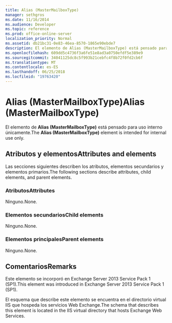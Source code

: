 ```yaml
---
title: Alias (MasterMailboxType)
manager: sethgros
ms.date: 11/16/2014
ms.audience: Developer
ms.topic: reference
ms.prod: office-online-server
localization_priority: Normal
ms.assetid: db21bc31-0e83-46ea-8570-1865e90ebde7
description: El elemento de Alias (MasterMailboxType) está pensado para uso interno únicamente.
ms.openlocfilehash: 609dd5c4736f3a6fe51e8ad3a0750efdf5e389e9
ms.sourcegitcommit: 34041125dc8c5f993b21cebfc4f8b72f0fd2cb6f
ms.translationtype: MT
ms.contentlocale: es-ES
ms.lasthandoff: 06/25/2018
ms.locfileid: "19763420"
---
```

# <a name="alias-mastermailboxtype"></a><span data-ttu-id="e0d9c-103">Alias (MasterMailboxType)</span><span class="sxs-lookup"><span data-stu-id="e0d9c-103">Alias (MasterMailboxType)</span></span>

<span data-ttu-id="e0d9c-104">El elemento de **Alias (MasterMailboxType)** está pensado para uso interno únicamente.</span><span class="sxs-lookup"><span data-stu-id="e0d9c-104">The **Alias (MasterMailboxType)** element is intended for internal use only.</span></span> 

## <a name="attributes-and-elements"></a><span data-ttu-id="e0d9c-105">Atributos y elementos</span><span class="sxs-lookup"><span data-stu-id="e0d9c-105">Attributes and elements</span></span>

<span data-ttu-id="e0d9c-106">Las secciones siguientes describen los atributos, elementos secundarios y elementos primarios.</span><span class="sxs-lookup"><span data-stu-id="e0d9c-106">The following sections describe attributes, child elements, and parent elements.</span></span>
  
### <a name="attributes"></a><span data-ttu-id="e0d9c-107">Atributos</span><span class="sxs-lookup"><span data-stu-id="e0d9c-107">Attributes</span></span>

<span data-ttu-id="e0d9c-108">Ninguno.</span><span class="sxs-lookup"><span data-stu-id="e0d9c-108">None.</span></span>
  
### <a name="child-elements"></a><span data-ttu-id="e0d9c-109">Elementos secundarios</span><span class="sxs-lookup"><span data-stu-id="e0d9c-109">Child elements</span></span>

<span data-ttu-id="e0d9c-110">Ninguno.</span><span class="sxs-lookup"><span data-stu-id="e0d9c-110">None.</span></span>
  
### <a name="parent-elements"></a><span data-ttu-id="e0d9c-111">Elementos principales</span><span class="sxs-lookup"><span data-stu-id="e0d9c-111">Parent elements</span></span>

<span data-ttu-id="e0d9c-112">Ninguno.</span><span class="sxs-lookup"><span data-stu-id="e0d9c-112">None.</span></span>
  
## <a name="remarks"></a><span data-ttu-id="e0d9c-113">Comentarios</span><span class="sxs-lookup"><span data-stu-id="e0d9c-113">Remarks</span></span>

<span data-ttu-id="e0d9c-114">Este elemento se incorporó en Exchange Server 2013 Service Pack 1 (SP1).</span><span class="sxs-lookup"><span data-stu-id="e0d9c-114">This element was introduced in Exchange Server 2013 Service Pack 1 (SP1).</span></span>
  
<span data-ttu-id="e0d9c-115">El esquema que describe este elemento se encuentra en el directorio virtual IIS que hospeda los servicios Web Exchange.</span><span class="sxs-lookup"><span data-stu-id="e0d9c-115">The schema that describes this element is located in the IIS virtual directory that hosts Exchange Web Services.</span></span>
  

